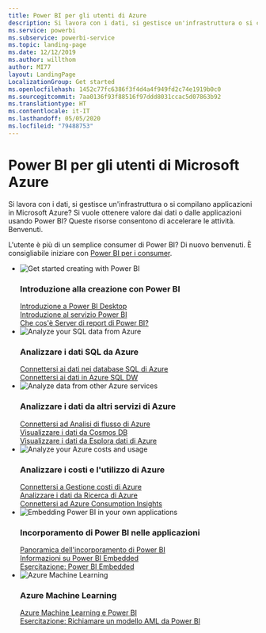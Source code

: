 ```yaml
---
title: Power BI per gli utenti di Azure
description: Si lavora con i dati, si gestisce un'infrastruttura o si compilano applicazioni in Microsoft Azure?
ms.service: powerbi
ms.subservice: powerbi-service
ms.topic: landing-page
ms.date: 12/12/2019
ms.author: willthom
author: MI77
layout: LandingPage
LocalizationGroup: Get started
ms.openlocfilehash: 1452c77fc6386f3f4d4a4f949fd2c74e1919b0c0
ms.sourcegitcommit: 7aa0136f93f88516f97ddd8031ccac5d07863b92
ms.translationtype: HT
ms.contentlocale: it-IT
ms.lasthandoff: 05/05/2020
ms.locfileid: "79488753"
---
```

# <a name="power-bi-for-microsoft-azure-users"></a>Power BI per gli utenti di Microsoft Azure 

Si lavora con i dati, si gestisce un'infrastruttura o si compilano applicazioni in Microsoft Azure? Si vuole ottenere valore dai dati o dalle applicazioni usando Power BI? Queste risorse consentono di accelerare le attività. Benvenuti.

L'utente è più di un semplice consumer di Power BI? Di nuovo benvenuti. È consigliabile iniziare con [Power BI per i consumer](consumer/index.yml).

<ul class="panelContent cardsF"> 
            <li> 
                  <div class="cardSize"> 
                        <div class="cardPadding"> 
                              <div class="card"> 
                                    <div class="cardImageOuter">
                                          <div class="cardImage">
                                                <img alt="Get started creating with Power BI" src="media/power-bi-creator-landing/power-bi-designer-get-started.svg" data-linktype="relative-path">
                                          </div>
                                    </div>
                                    <div class="cardText"> 
                                          <h3>Introduzione alla creazione con Power BI</h3> 
                                          <p></p>
                                               <a href="desktop-what-is-desktop.md">Introduzione a Power BI Desktop</a><br/> 
                                               <a href="fundamentals/power-bi-overview.md">Introduzione al servizio Power BI</a><br/> 
                                               <a href="report-server/get-started.md">Che cos'è Server di report di Power BI?</a>
                                    </div> 
                              </div> 
                        </div> 
                  </div> 
            </li>
            <li> 
                  <div class="cardSize"> 
                        <div class="cardPadding"> 
                              <div class="card"> 
                                    <div class="cardImageOuter">
                                          <div class="cardImage">
                                                <img alt="Analyze your SQL data from Azure" src="media/power-bi-creator-landing/power-bi-designer-transform-shape-data.svg" data-linktype="relative-path">
                                          </div>
                                    </div>
                                    <div class="cardText"> 
                                          <h3>Analizzare i dati SQL da Azure</h3> 
                                          <p></p>
                                                <a href="service-azure-sql-database-with-direct-connect.md">Connettersi ai dati nei database SQL di Azure</a><br/> 
                                                <a href="service-azure-sql-data-warehouse-with-direct-connect.md">Connettersi ai dati in Azure SQL DW</a> 
                                    </div> 
                              </div> 
                        </div> 
                  </div> 
            </li>
            <li> 
                  <div class="cardSize"> 
                        <div class="cardPadding"> 
                              <div class="card"> 
                                    <div class="cardImageOuter">
                                          <div class="cardImage">
                                                <img alt="Analyze data from other Azure services" src="media/power-bi-creator-landing/power-bi-designer-connect-data.svg" data-linktype="relative-path">
                                          </div>
                                    </div>
                                    <div class="cardText"> 
                                          <h3>Analizzare i dati da altri servizi di Azure</h3> 
                                          <p></p>
                                                <a href="https://docs.microsoft.com/azure/stream-analytics/stream-analytics-power-bi-dashboard">Connettersi ad Analisi di flusso di Azure</a><br/> 
                                                <a href="https://docs.microsoft.com/azure/cosmos-db/powerbi-visualize">Visualizzare i dati da Cosmos DB</a><br/> 
                                                <a href="https://docs.microsoft.com/azure/data-explorer/visualize-power-bi">Visualizzare i dati da Esplora dati di Azure</a>
                                    </div> 
                              </div> 
                        </div> 
                  </div> 
            </li>
            <li> 
                  <div class="cardSize"> 
                        <div class="cardPadding"> 
                              <div class="card"> 
                                    <div class="cardImageOuter">
                                          <div class="cardImage">
                                                <img alt="Analyze your Azure costs and usage" src="media/power-bi-creator-landing/power-bi-designer-licensing.svg" data-linktype="relative-path">
                                          </div>
                                    </div>
                                    <div class="cardText"> 
                                          <h3>Analizzare i costi e l'utilizzo di Azure</h3> 
                                          <p></p>
                                                <a href="desktop-connect-azure-cost-management.md">Connettersi a Gestione costi di Azure</a><br/> 
                                                <a href="service-connect-to-azure-search.md">Analizzare i dati da Ricerca di Azure</a><br/> 
                                                <a href="desktop-connect-azure-consumption-insights.md">Connettersi ad Azure Consumption Insights</a>
                                    </div> 
                              </div> 
                        </div> 
                  </div> 
            </li>
            <li> 
                  <div class="cardSize"> 
                        <div class="cardPadding"> 
                              <div class="card"> 
                                    <div class="cardImageOuter">
                                          <div class="cardImage">
                                                <img alt="Embedding Power BI in your own applications" src="media/power-bi-creator-landing/power-bi-designer-modeling-data-relationships.svg" data-linktype="relative-path">
                                          </div>
                                    </div>
                                    <div class="cardText"> 
                                          <h3>Incorporamento di Power BI nelle applicazioni</h3> 
                                          <p></p>
                                                <a href="developer/embedded/embedding.md">Panoramica dell'incorporamento di Power BI</a><br/>
                                                <a href="developer/embedded/azure-pbie-what-is-power-bi-embedded.md">Informazioni su Power BI Embedded</a><br/> 
                                                <a href="developer/embedded/embed-sample-for-customers.md">Esercitazione: Power BI Embedded </a> 
                                    </div> 
                              </div> 
                        </div> 
                  </div> 
            </li>
            <li> 
                  <div class="cardSize"> 
                        <div class="cardPadding"> 
                              <div class="card"> 
                                    <div class="cardImageOuter">
                                          <div class="cardImage">
                                                <img alt="Azure Machine Learning" src="media/power-bi-creator-landing/power-bi-designer-create-reports-visuals-dashboards.svg" data-linktype="relative-path">
                                          </div>
                                    </div>
                                    <div class="cardText"> 
                                          <h3>Azure Machine Learning</h3> 
                                          <p></p>
                                                <a href="service-machine-learning-integration.md">Azure Machine Learning e Power BI</a><br/> 
                                                <a href="service-tutorial-invoke-machine-learning-model.md">Esercitazione: Richiamare un modello AML da Power BI</a><br/> 
                                    </div> 
                              </div> 
                        </div> 
                  </div> 
            </li>
</ul>



